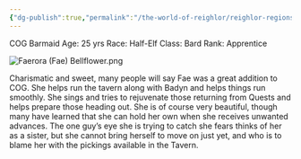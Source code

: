 ```yaml
---
{"dg-publish":true,"permalink":"/the-world-of-reighlor/reighlor-regions/kingdom-of-leloria/joleria/guilds-of-joleria/conquest-of-glory-cog/cog-staff/faerora-fae-bellflower/"}
---
```


COG Barmaid 
Age: 25 yrs 
Race: Half-Elf 
Class: Bard 
Rank: Apprentice 

![Faerora (Fae) Bellflower.png](/img/user/Z%20Ref%20Pics/Conquest%20Of%20Glory%20PICS/Faerora%20(Fae)%20Bellflower.png)

Charismatic and sweet, many people will say Fae was a great addition to COG. She helps run the tavern along with Badyn and helps things run smoothly. She sings and tries to rejuvenate those returning from Quests and helps prepare those heading out. She is of course very beautiful, though many have learned that she can hold her own when she receives unwanted advances. The one guy’s eye she is trying to catch she fears thinks of her as a sister, but she cannot bring herself to move on just yet, and who is to blame her with the pickings available in the Tavern.